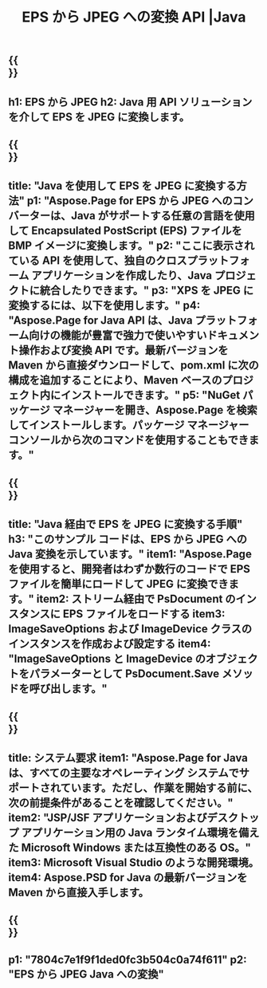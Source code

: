 ﻿---
translation: true
template: /_templates/_conversion-child-java.md
title: EPS から JPEG への変換 API |Java
url: /java/conversion/eps-to-jpeg/
description: EPS 形式から JPEG ファイルへの Java 変換コードのサンプル。このコード例を使用して、Web またはデスクトップ Java ベースのアプリケーション内で EPS を JPEG に変換します。
informat: EPS
outformat: JPEG
otherformats: XPS PS
---

{{<section banner>}}
---
h1: EPS から JPEG
h2: Java 用 API ソリューションを介して EPS を JPEG に変換します。
---

{{<section overview>}}
---
title: "Java を使用して EPS を JPEG に変換する方法"
p1: "Aspose.Page for EPS から JPEG へのコンバーターは、Java がサポートする任意の言語を使用して Encapsulated PostScript (EPS) ファイルを BMP イメージに変換します。"
p2: "ここに表示されている API を使用して、独自のクロスプラットフォーム アプリケーションを作成したり、Java プロジェクトに統合したりできます。"
p3: "XPS を JPEG に変換するには、以下を使用します。"
p4: "Aspose.Page for Java API は、Java プラットフォーム向けの機能が豊富で強力で使いやすいドキュメント操作および変換 API です。最新バージョンを Maven から直接ダウンロードして、pom.xml に次の構成を追加することにより、Maven ベースのプロジェクト内にインストールできます。"
p5: "NuGet パッケージ マネージャーを開き、Aspose.Page を検索してインストールします。パッケージ マネージャー コンソールから次のコマンドを使用することもできます。"
---

{{<section feature1>}}
---
title: "Java 経由で EPS を JPEG に変換する手順"
h3: "このサンプル コードは、EPS から JPEG への Java 変換を示しています。"
item1: "Aspose.Page を使用すると、開発者はわずか数行のコードで EPS ファイルを簡単にロードして JPEG に変換できます。"
item2: ストリーム経由で PsDocument のインスタンスに EPS ファイルをロードする
item3: ImageSaveOptions および ImageDevice クラスのインスタンスを作成および設定する
item4: "ImageSaveOptions と ImageDevice のオブジェクトをパラメーターとして PsDocument.Save メソッドを呼び出します。"
---

{{<section feature2>}}
---
title: システム要求
item1: "Aspose.Page for Java は、すべての主要なオペレーティング システムでサポートされています。ただし、作業を開始する前に、次の前提条件があることを確認してください。"
item2: "JSP/JSF アプリケーションおよびデスクトップ アプリケーション用の Java ランタイム環境を備えた Microsoft Windows または互換性のある OS。"
item3: Microsoft Visual Studio のような開発環境。
item4: Aspose.PSD for Java の最新バージョンを Maven から直接入手します。
---

{{<section gist>}}
---
p1: "7804c7e1f9f1ded0fc3b504c0a74f611"
p2: "EPS から JPEG Java への変換"
---

